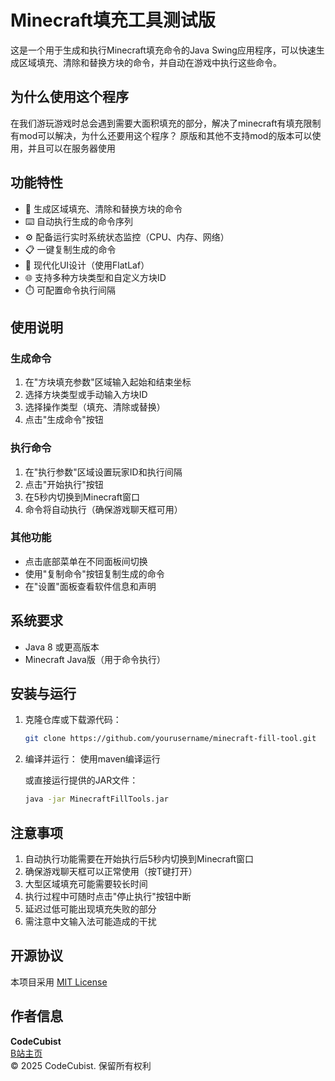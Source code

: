 # Minecraft填充工具测试版

这是一个用于生成和执行Minecraft填充命令的Java Swing应用程序，可以快速生成区域填充、清除和替换方块的命令，并自动在游戏中执行这些命令。

## 为什么使用这个程序

在我们游玩游戏时总会遇到需要大面积填充的部分，解决了minecraft有填充限制
有mod可以解决，为什么还要用这个程序？ 原版和其他不支持mod的版本可以使用，并且可以在服务器使用

## 功能特性

- 🧱 生成区域填充、清除和替换方块的命令
- ⌨️ 自动执行生成的命令序列
- ⚙️ 配备运行实时系统状态监控（CPU、内存、网络）
- 📋 一键复制生成的命令
- 🎨 现代化UI设计（使用FlatLaf）
- 🌐 支持多种方块类型和自定义方块ID
- ⏱️ 可配置命令执行间隔

## 使用说明

### 生成命令
1. 在"方块填充参数"区域输入起始和结束坐标
2. 选择方块类型或手动输入方块ID
3. 选择操作类型（填充、清除或替换）
4. 点击"生成命令"按钮

### 执行命令
1. 在"执行参数"区域设置玩家ID和执行间隔
2. 点击"开始执行"按钮
3. 在5秒内切换到Minecraft窗口
4. 命令将自动执行（确保游戏聊天框可用）

### 其他功能
- 点击底部菜单在不同面板间切换
- 使用"复制命令"按钮复制生成的命令
- 在"设置"面板查看软件信息和声明

## 系统要求

- Java 8 或更高版本
- Minecraft Java版（用于命令执行）

## 安装与运行

1. 克隆仓库或下载源代码：
   ```bash
   git clone https://github.com/yourusername/minecraft-fill-tool.git
   ```
2. 编译并运行：
   使用maven编译运行

   或直接运行提供的JAR文件：
   ```bash
   java -jar MinecraftFillTools.jar
   ```

## 注意事项

1. 自动执行功能需要在开始执行后5秒内切换到Minecraft窗口
2. 确保游戏聊天框可以正常使用（按T键打开）
3. 大型区域填充可能需要较长时间
4. 执行过程中可随时点击"停止执行"按钮中断
5. 延迟过低可能出现填充失败的部分
6. 需注意中文输入法可能造成的干扰

## 开源协议

本项目采用 [MIT License](https://opensource.org/licenses/MIT)

## 作者信息

**CodeCubist**  
[B站主页](https://space.bilibili.com/3461580752685539)  
© 2025 CodeCubist. 保留所有权利
